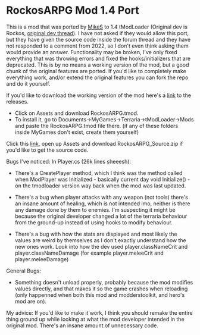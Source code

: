 # RockosARPG Mod 1.4 Port
This is a mod that was ported by [MikeS](https://github.com/MikeS-MS) to 1.4 tModLoader (Original dev is Rockos, [original dev thread](https://forums.terraria.org/index.php?threads/rockos-arpg.41144/)).
I have not asked if they would allow this port, but they have given the source code inside the forum thread and they have not responded to a comment from 2022, so I don't even think asking them would provide an answer. 
Functionality may be broken, I've only fixed everything that was throwing errors and fixed the hooks/initializers that are deprecated.
This is by no means a working version of the mod, but a good chunk of the original features are ported.
If you'd like to completely make everything work, and/or extend the original features you can fork the repo and do it yourself.

If you'd like to download the working version of the mod here's a [link](github.com/MikeS-MS/RockosARPG1.4Port/releases/latest) to the releases.
- Click on Assets and download RockosARPG.tmod.
- To install it, go to Documents->MyGames->Terraria->tModLoader->Mods and paste the RockosARPG.tmod file there. (if any of these folders inside MyGames don't exist, create them yourself)

Click this [link](github.com/MikeS-MS/RockosARPG1.4Port/releases/latest), open up Assets and download RockosARPG_Source.zip if you'd like to get the source code.

Bugs I've noticed:
In Player.cs (26k lines sheeesh):
- There's a CreatePlayer method, which I think was the method called when ModPlayer was Initialized - basically current day void Initialize() - on the tmodloader version way back when the mod was last updated.

- There's a bug when player attacks with any weapon (not tools) there's an insane amount of healing, which is not intended imo, neither is there any damage done by them to enemies. I'm suspecting it might be because the original developer changed a lot of the terraria behaviour from the ground-up instead of using hooks to modify behaviour.

- There's a bug with how the stats are displayed and most likely the values are weird by themselves as I don't exactly understand how the new ones work. Look into how the dev used player.classNameCrit and player.classNameDamage (for example player.meleeCrit and player.meleeDamage)

General Bugs:
- Something doesn't unload properly, probably because the mod modifies values directly, and that makes it so the game crashes when reloading (only happenned when both this mod and modderstoolkit, and hero's mod are on).

My advice:
If you'd like to make it work, I think you should remake the entire thing ground up while looking at what the mod developer intended in the original mod. There's an insane amount of unnecessary code.
